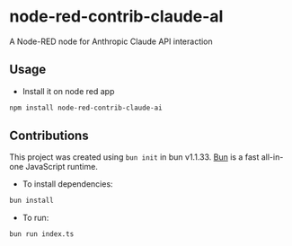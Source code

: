 # node-red-contrib-claude-aI

A Node-RED node for Anthropic Claude API interaction

## Usage

* Install it on node red app

```bash
npm install node-red-contrib-claude-ai
```

## Contributions

This project was created using `bun init` in bun v1.1.33. [Bun](https://bun.sh) is a fast all-in-one JavaScript runtime.

* To install dependencies:

```bash
bun install
```

* To run:

```bash
bun run index.ts
```
